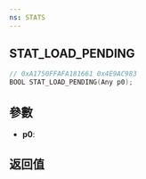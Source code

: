 ```yaml
---
ns: STATS
---
```

## STAT_LOAD_PENDING

```c
// 0xA1750FFAFA181661 0x4E9AC983
BOOL STAT_LOAD_PENDING(Any p0);
```


## 參數
* **p0**: 

## 返回值
